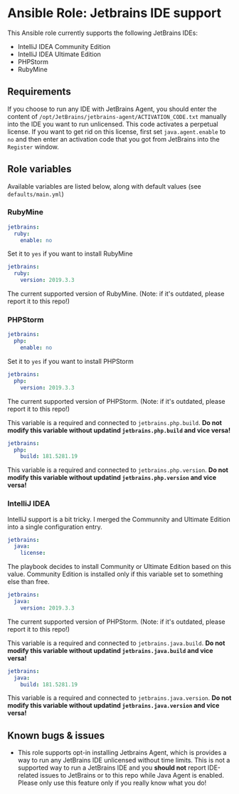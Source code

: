 Ansible Role: Jetbrains IDE support
=====================

This Ansible role currently supports the following JetBrains IDEs:
 - IntelliJ IDEA Community Edition
 - IntelliJ IDEA Ultimate Edition
 - PHPStorm
 - RubyMine

Requirements
------------

If you choose to run any IDE with JetBrains Agent, you should enter the content
of `/opt/JetBrains/jetbrains-agent/ACTIVATION_CODE.txt` manually into the IDE 
you want to run unlicensed. This code activates a perpetual license. If you want
to get rid on this license, first set `java.agent.enable` to `no` and then enter
an activation code that you got from JetBrains into the `Register` window.

Role variables
--------------

Available variables are listed below, along with default values (see 
`defaults/main.yml`)

### RubyMine

```yaml
jetbrains:
  ruby:
    enable: no
```

Set it to `yes` if you want to install RubyMine

```yaml
jetbrains:
  ruby:
    version: 2019.3.3
```

The current supported version of RubyMine. (Note: if it's outdated, please 
report it to this repo!)

### PHPStorm

```yaml
jetbrains:
  php:
    enable: no
```

Set it to `yes` if you want to install PHPStorm

```yaml
jetbrains:
  php:
    version: 2019.3.3
```

The current supported version of PHPStorm. (Note: if it's outdated, please 
report it to this repo!)

This variable is a required and connected to `jetbrains.php.build`. **Do not 
modify this variable without updatind `jetbrains.php.build` and vice versa!**

```yaml
jetbrains:
  php:
    build: 181.5281.19
```

This variable is a required and connected to `jetbrains.php.version`. **Do not 
modify this variable without updatind `jetbrains.php.version` and vice versa!**

### IntelliJ IDEA

IntelliJ support is a bit tricky. I merged the Communnity and Ultimate Edition
into a single configuration entry.

```yaml
jetbrains:
  java:
    license:
```

The playbook decides to install Community or Ultimate Edition based on this value.
Community Edition is installed only if this variable set to something else than
free.

```yaml
jetbrains:
  java:
    version: 2019.3.3
```

The current supported version of PHPStorm. (Note: if it's outdated, please 
report it to this repo!)

This variable is a required and connected to `jetbrains.java.build`. **Do not 
modify this variable without updatind `jetbrains.java.build` and vice versa!**

```yaml
jetbrains:
  java:
    build: 181.5281.19
```

This variable is a required and connected to `jetbrains.java.version`. **Do not 
modify this variable without updatind `jetbrains.java.version` and vice versa!**



Known bugs & issues
-------------------

- This role supports opt-in installing Jetbrains Agent, which is provides a way
  to run any JetBrains IDE unlicensed without time limits. 
  This is not a supported way to run a JetBrains IDE and you **should not** 
  report IDE-related issues to JetBrains or to this repo while Java Agent is
  enabled. Please only use this feature only if you really know what you do!
